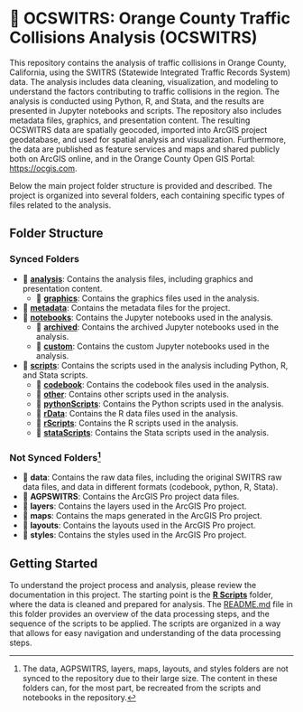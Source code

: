 # :vertical_traffic_light: OCSWITRS: Orange County Traffic Collisions Analysis (OCSWITRS)

This repository contains the analysis of traffic collisions in Orange County, California, using the SWITRS (Statewide Integrated Traffic Records System) data. The analysis includes data cleaning, visualization, and modeling to understand the factors contributing to traffic collisions in the region.
The analysis is conducted using Python, R, and Stata, and the results are presented in Jupyter notebooks and scripts. The repository also includes metadata files, graphics, and presentation content.
The resulting OCSWITRS data are spatially geocoded, imported into ArcGIS project geodatabase, and used for spatial analysis and visualization. Furthermore, the data are published as feature services and maps and shared publicly both on ArcGIS online, and in the Orange County Open GIS Portal: https://ocgis.com.

Below the main project folder structure is provided and described. The project is organized into several folders, each containing specific types of files related to the analysis.

## Folder Structure

### Synced Folders

- :file_folder: [**analysis**](analysis): Contains the analysis files, including graphics and presentation content.
  - :file_folder: [**graphics**](analysis/graphics): Contains the graphics files used in the analysis.
- :file_folder: [**metadata**](metadata): Contains the metadata files for the project.
- :file_folder: [**notebooks**](notebooks): Contains the Jupyter notebooks used in the analysis.
  - :file_folder: [**archived**](notebooks/archived): Contains the archived Jupyter notebooks used in the analysis.
  - :file_folder: [**custom**](notebooks/custom): Contains the custom Jupyter notebooks used in the analysis.
- :file_folder: [**scripts**](scripts): Contains the scripts used in the analysis including Python, R, and Stata scripts.
  - :file_folder: [**codebook**](scripts/codebook): Contains the codebook files used in the analysis.
  - :file_folder: [**other**](scripts/other): Contains other scripts used in the analysis.
  - :file_folder: [**pythonScripts**](scripts/pythonScripts): Contains the Python scripts used in the analysis.
  - :file_folder: [**rData**](scripts/rData): Contains the R data files used in the analysis.
  - :file_folder: [**rScripts**](scripts/rScripts): Contains the R scripts used in the analysis.
  - :file_folder: [**stataScripts**](scripts/stataScripts): Contains the Stata scripts used in the analysis.

### Not Synced Folders[^1]

[^1]: The data, AGPSWITRS, layers, maps, layouts, and styles folders are not synced to the repository due to their large size. The content in these folders can, for the most part, be recreated from the scripts and notebooks in the repository.

- :file_folder: **data**: Contains the raw data files, including the original SWITRS raw data files, and data in different formats (codebook, python, R, Stata).
- :file_folder: **AGPSWITRS**: Contains the ArcGIS Pro project data files.
- :file_folder: **layers**: Contains the layers used in the ArcGIS Pro project.
- :file_folder: **maps**: Contains the maps generated in the ArcGIS Pro project.
- :file_folder: **layouts**: Contains the layouts used in the ArcGIS Pro project.
- :file_folder: **styles**: Contains the styles used in the ArcGIS Pro project.

## Getting Started

To understand the project process and analysis, please review the documentation in this project. The starting point is the [**R Scripts**](scripts/rScripts) folder, where the data is cleaned and prepared for analysis. The [README.md](scripts/rScripts/README.md) file in this folder provides an overview of the data processing steps, and the sequence of the scripts to be applied. The scripts are organized in a way that allows for easy navigation and understanding of the data processing steps.


